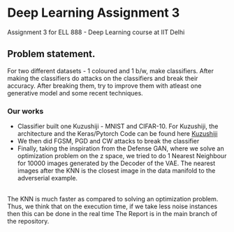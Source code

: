 # Deep Learning Assignment 3
Assignment 3 for ELL 888 - Deep Learning course at IIT Delhi

## Problem statement.
For two different datasets - 1 coloured and 1 b/w, make classifiers.
After making the classifiers do attacks on the classifiers and break their accuracy. 
After breaking them, try to improve them with atleast one generative model and some recent techniques.

### Our works
* Classifier built one Kuzushiji - MNIST and CIFAR-10. For Kuzushiji, the architecture and the Keras/Pytorch Code can be found here 
  [Kuzushiji](https://github.com/bhattg/KUZUSHIJI-)
* We then did FGSM, PGD and CW attacks to break the classifier
* Finally, taking the inspiration from the Defense GAN, where we solve an optimization problem on the z space,
we tried to do 1 Nearest Neighbour for 10000 images generated by the Decoder of the VAE. The nearest images after the
KNN is the closest image in the data manifold to the adverserial example.
<br/>
The KNN is much faster as compared to solving an optimization problem. Thus, we think that on the execution time, 
if we take less noise instances then this can be done in the real time
The Report is in the main branch of the repository.
